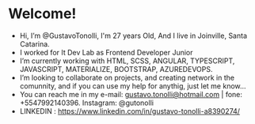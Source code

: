 # Welcome!

- Hi, I’m @GustavoTonolli, I'm 27 years Old, And I live in Joinville, Santa Catarina.
- I worked for It Dev Lab as Frontend Developer Junior
- I’m currently working with HTML, SCSS, ANGULAR, TYPESCRIPT, JAVASCRIPT, MATERIALIZE, BOOTSTRAP, AZUREDEVOPS.
- I’m looking to collaborate on projects, and creating network in the comunnity, and if you can use my help for anythig, just let me know...
- You can reach me in my e-mail: gustavo.tonolli@hotmail.com | fone: +5547992140396. Instagram: @gutonolli 
- LINKEDIN : https://www.linkedin.com/in/gustavo-tonolli-a8390274/
